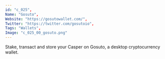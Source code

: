 ```yaml
--- 
id: "c_025", 
Name: "Gosuto", 
Website: "https://gosutowallet.com/", 
Twitter: "https://twitter.com/gosutoio", 
Tags: "Wallets", 
Image: "c_025_00_gosuto.png" 
--- 
```

<!--lang:en--> 
Stake, transact and store your Casper on Gosuto, a desktop cryptocurrency wallet.
<!--lang:es--] 
Apuesta, realiza transacciones y almacena tu Casper en Gosuto, una billetera de criptomonedas de escritorio.
<!--lang:de--] 
Setzen, handeln und speichern Sie Ihren Casper auf Gosuto, einer Desktop-Wallet für Kryptowährungen.
<!--lang:fr--] 
Stakez, traitez et stockez votre Casper sur Gosuto, un portefeuille de crypto-monnaie de bureau.
<!--lang:pl--] 
Stawiaj, przeprowadzaj transakcje i przechowuj swojego Caspera na Gosuto, stacjonarnym portfelu kryptowalutowym.
<!--lang:uk--] 
Робіть ставки, здійснюйте транзакції та зберігайте свій Casper на Gosuto, настільному гаманці криптовалюти.
[!--lang:*--> 
